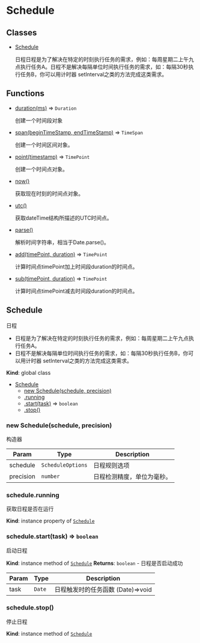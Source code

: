 # Schedule

## Classes

- [Schedule](#Schedule)

  日程日程是为了解决在特定的时刻执行任务的需求，例如：每周星期二上午九点执行任务A。日程不是解决每隔单位时间执行任务的需求，如：每隔30秒执行任务B，你可以用计时器 setInterval之类的方法完成这类需求。

## Functions

- [duration(ms)](#duration) ⇒ `Duration`

  创建一个时间段对象

- [span(beginTimeStamp, endTimeStamp)](#span) ⇒ `TimeSpan`

  创建一个时间区间对象。

- [point(timestamp)](#point) ⇒ `TimePoint`

  创建一个时间点对象。

- [now()](#now)

  获取现在时刻的时间点对象。

- [utc()](#utc)

  获取dateTime结构所描述的UTC时间点。

- [parse()](#parse)

  解析时间字符串，相当于Date.parse()。

- [add(timePoint, duration)](#add) ⇒ `TimePoint`

  计算时间点timePoint加上时间段duration的时间点。

- [sub(timePoint, duration)](#sub) ⇒ `TimePoint`

  计算时间点timePoint减去时间段duration的时间点。

<a name="Schedule"></a>

## Schedule

日程

- 日程是为了解决在特定的时刻执行任务的需求，例如：每周星期二上午九点执行任务A。
- 日程不是解决每隔单位时间执行任务的需求，如：每隔30秒执行任务B，你可以用计时器 setInterval之类的方法完成这类需求。

**Kind**: global class  

- [Schedule](#Schedule)
  - [new Schedule(schedule, precision)](#new_Schedule_new)
  - [.running](#Schedule+running)
  - [.start(task)](#Schedule+start) ⇒ `boolean`
  - [.stop()](#Schedule+stop)

<a name="new_Schedule_new"></a>

### new Schedule(schedule, precision)

构造器

| Param     | Type              | Description                |
| --------- | ----------------- | -------------------------- |
| schedule  | `ScheduleOptions` | 日程规则选项               |
| precision | `number`          | 日程检测精度，单位为毫秒。 |

<a name="Schedule+running"></a>

### schedule.running

获取日程是否在运行

**Kind**: instance property of [`Schedule`](#Schedule)   <a name="Schedule+start"></a>

### schedule.start(task) ⇒ `boolean`

启动日程

**Kind**: instance method of [`Schedule`](#Schedule)   **Returns**: `boolean` - 日程是否启动成功  

| Param | Type   | Description                       |
| ----- | ------ | --------------------------------- |
| task  | `Date` | 日程触发时的任务函数 (Date)=>void |

<a name="Schedule+stop"></a>

### schedule.stop()

停止日程

**Kind**: instance method of [`Schedule`](#Schedule)   
